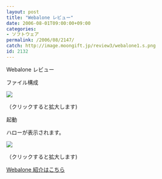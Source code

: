 ```yaml
---
layout: post
title: "Webalone レビュー"
date: 2006-08-01T09:00:00+09:00
categories:
- ソフトウェア
permalink: /2006/08/2147/
catch: http://image.moongift.jp/review3/webalone1.s.png
id: 2132
---
```

Webalone レビュー  
<!--more-->

ファイル構成

  

[![](http://image.moongift.jp/review3/webalone2.s.png)](http://image.moongift.jp/review3/webalone2.png)  
  
（クリックすると拡大します)

  

起動

  

ハローが表示されます。

  

[![](http://image.moongift.jp/review3/webalone1.s.png)](http://image.moongift.jp/review3/webalone1.png)  
  
（クリックすると拡大します)

  

[Webalone 紹介はこちら](http://oss.moongift.jp/intro/i-2143.html)

